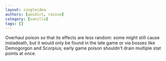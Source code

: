 ```yaml
---
layout: singleidea
authors: [aosdict, raisse]
category: [vanilla]
tags: []
---
```

Overhaul poison so that its effects are less random: some might still cause instadeath, but it would only be found in the late game or via bosses like Demogorgon and Scorpius; early game poison shouldn't drain multiple stat points at once.
